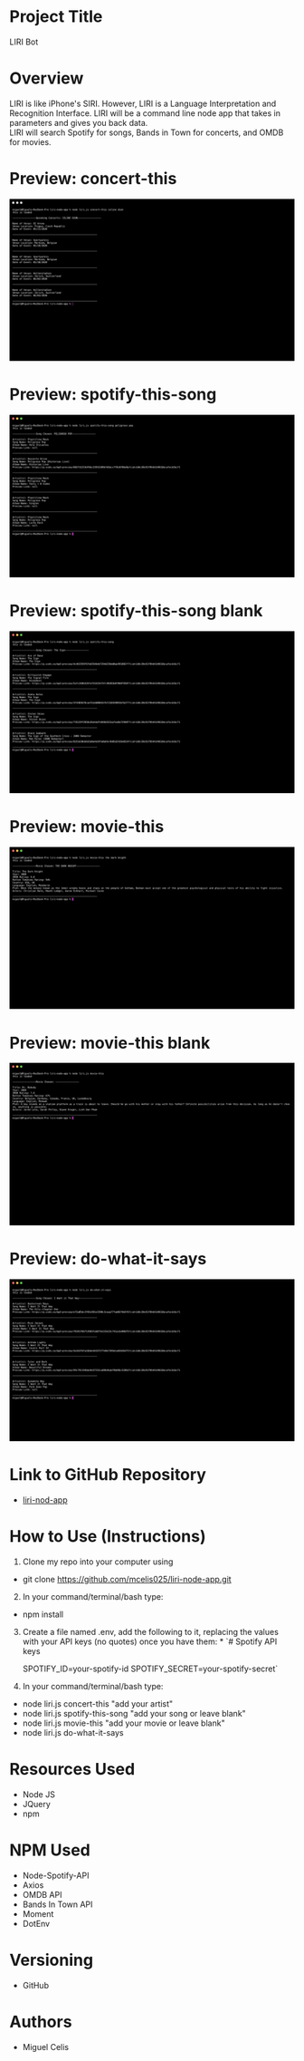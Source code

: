 # Project Title 
LIRI Bot
# Overview
LIRI is like iPhone's SIRI. However, LIRI is a Language Interpretation and Recognition Interface. LIRI will be a command line node app that takes in parameters and gives you back data.  
LIRI will search Spotify for songs, Bands in Town for concerts, and OMDB for movies.

# Preview: concert-this 
![alt text](assets/concert.png "concert-this")

# Preview: spotify-this-song 
![alt text](assets/song.png "spotify-this-song peligroso pop")

# Preview: spotify-this-song blank 
![alt text](assets/songBlank.png "spotify-this-song blank")

# Preview: movie-this
![alt text](assets/movie.png "movie-this")

# Preview: movie-this blank
![alt text](assets/movieBlank.png "movie-this blank")

# Preview: do-what-it-says
![alt text](assets/doWhatItSays.png "do-what-it-says")

# Link to GitHub Repository
  * [liri-nod-app](https://github.com/mcelis025/liri-node-app)

# How to Use (Instructions)
 1. Clone my repo into your computer using
   * git clone https://github.com/mcelis025/liri-node-app.git
 2. In your command/terminal/bash type:
   * npm install
 3. Create a file named .env, add the following to it, replacing the values with your API keys (no quotes) once you have them:
    * 
    `# Spotify API keys

     SPOTIFY_ID=your-spotify-id
     SPOTIFY_SECRET=your-spotify-secret`
4. In your command/terminal/bash type:
  * node liri.js concert-this "add your artist"
  * node liri.js spotify-this-song "add your song or leave blank"
  * node liri.js movie-this "add your movie or leave blank"
  * node liri.js do-what-it-says

# Resources Used
  * Node JS
  * JQuery
  * npm 

# NPM Used
  * Node-Spotify-API
  * Axios
   * OMDB API
   * Bands In Town API
  * Moment
  * DotEnv
  
# Versioning 
  * GitHub

# Authors
  * Miguel Celis
